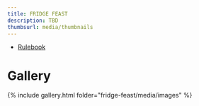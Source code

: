 ```yaml
---
title: FRIDGE FEAST
description: TBD
thumbsurl: media/thumbnails
---
```

- [Rulebook](rules.html)

# Gallery
{% include gallery.html folder="fridge-feast/media/images" %}